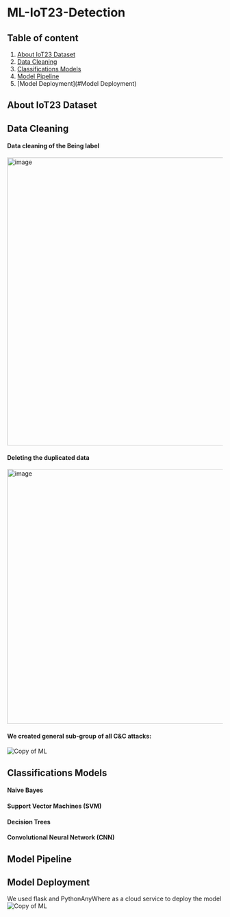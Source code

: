 # ML-IoT23-Detection

## Table of content

1. [About IoT23 Dataset](#About-IoT23-Dataset)
2. [Data Cleaning](#Data-Cleaning)
3. [Classifications Models](#Classifications-Models)
4. [Model Pipeline](#Model-Pipeline)
5. [Model Deployment](#Model Deployment)


## About IoT23 Dataset

## Data Cleaning

#### Data cleaning of the Being label

<img width="671" alt="image" src="https://github.com/astral-fate/ML-IoT23-Detection/assets/63984422/52691eda-cf6f-466f-8c46-31476a23755a">


#### Deleting the duplicated data

<img width="594" alt="image" src="https://github.com/astral-fate/ML-IoT23-Detection/assets/63984422/ba02d781-cfcd-47a8-8669-919ac6c6c6b9">


#### We created general sub-group of all C&C attacks:

![Copy of ML](https://github.com/astral-fate/ML-IoT23-Detection/assets/63984422/0bab88f0-2939-4976-8485-cb0a7708d59b)


## Classifications Models

#### Naive Bayes

#### Support Vector Machines (SVM)

#### Decision Trees

#### Convolutional Neural Network (CNN)



## Model Pipeline




## Model Deployment

We used flask and PythonAnyWhere as a cloud service to deploy the model
![Copy of ML](https://github.com/astral-fate/ML-IoT23-Detection/assets/63984422/0906b084-dcce-4b74-ae5a-3019fa568940)





